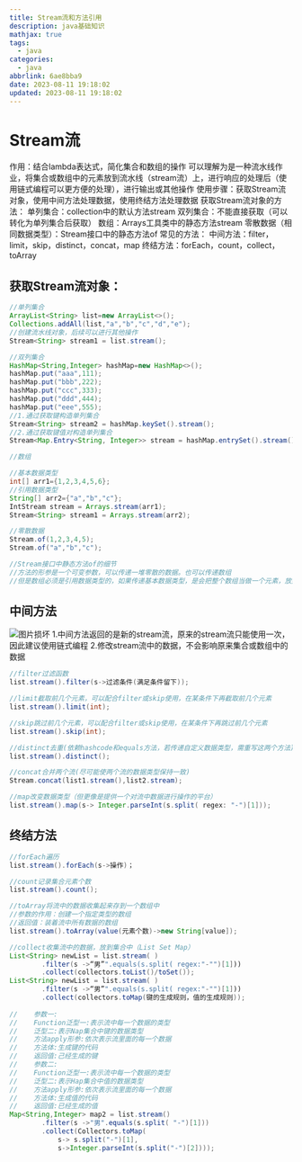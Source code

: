 ```yaml
---
title: Stream流和方法引用
description: java基础知识
mathjax: true
tags:
  - java
categories:
  - java
abbrlink: 6ae8bba9
date: 2023-08-11 19:18:02
updated: 2023-08-11 19:18:02
---
```

# Stream流
作用：结合lambda表达式，简化集合和数组的操作
可以理解为是一种流水线作业，将集合或数组中的元素放到流水线（stream流）上，进行响应的处理后（使用链式编程可以更方便的处理），进行输出或其他操作
使用步骤：获取Stream流对象，使用中间方法处理数据，使用终结方法处理数据
获取Stream流对象的方法：
单列集合：collection中的默认方法stream
双列集合：不能直接获取（可以转化为单列集合后获取）
数组：Arrays工具类中的静态方法stream
零散数据（相同数据类型）：Stream接口中的静态方法of
常见的方法：
中间方法：filter，limit，skip，distinct，concat，map
终结方法：forEach，count，collect，toArray

## 获取Stream流对象：
```java
//单列集合
ArrayList<String> list=new ArrayList<>();  
Collections.addAll(list,"a","b","c","d","e");  
//创建流水线对象，后续可以进行其他操作
Stream<String> stream1 = list.stream();

//双列集合
HashMap<String,Integer> hashMap=new HashMap<>();  
hashMap.put("aaa",111);  
hashMap.put("bbb",222);  
hashMap.put("ccc",333);  
hashMap.put("ddd",444);  
hashMap.put("eee",555);
//1.通过获取键构造单列集合
Stream<String> stream2 = hashMap.keySet().stream();
//2.通过获取键值对构造单列集合
Stream<Map.Entry<String, Integer>> stream = hashMap.entrySet().stream();

//数组

//基本数据类型
int[] arr1={1,2,3,4,5,6};
//引用数据类型
String[] arr2={"a","b","c"};  
IntStream stream = Arrays.stream(arr1);  
Stream<String> stream1 = Arrays.stream(arr2);

//零散数据
Stream.of(1,2,3,4,5);
Stream.of("a","b","c");

//Stream接口中静态方法of的细节
//方法的形参是一个可变参数，可以传递一堆零散的数据。也可以传递数组
//但是数组必须是引用数据类型的，如果传递基本数据类型，是会把整个数组当做一个元素，放到Stream当中。
```
## 中间方法
<img src="/post-img/Pasted image 20230713163230.png" alt="图片损坏" style="zoom:100%;" />
1.中间方法返回的是新的stream流，原来的stream流只能使用一次，因此建议使用链式编程
2.修改stream流中的数据，不会影响原来集合或数组中的数据

```java
//filter过滤函数
list.stream().filter(s->过滤条件(满足条件留下));

//limit截取前几个元素，可以配合filter或skip使用，在某条件下再截取前几个元素
list.stream().limit(int);

//skip跳过前几个元素，可以配合filter或skip使用，在某条件下再跳过前几个元素
list.stream().skip(int);

//distinct去重(依赖hashcode和equals方法，若传递自定义数据类型，需重写这两个方法)
list.stream().distinct();

//concat合并两个流(尽可能使两个流的数据类型保持一致)
Stream.concat(list1.stream(),list2.stream);

//map改变数据类型（但更像是提供一个对流中数据进行操作的平台）
list.stream().map(s-> Integer.parseInt(s.split( regex: "-")[1]));

```
## 终结方法

```java
//forEach遍历
list.stream().forEach(s->操作)；

//count记录集合元素个数
list.stream().count();

//toArray将流中的数据收集起来存到一个数组中
//参数的作用：创建一个指定类型的数组
//返回值：装着流中所有数据的数组
list.stream().toArray(value(元素个数)->new String[value]);

//collect收集流中的数据，放到集合中（List Set Map）
List<String> newList = list.stream( )
		.filter(s ->“男”".equals(s.split( regex:"-"")[1]))
		.collect(collectors.toList()/toSet());
List<String> newList = list.stream( )
		.filter(s ->“男”".equals(s.split( regex:"-"")[1]))
		.collect(collectors.toMap(键的生成规则，值的生成规则));
  
//    参数一:  
//    Function泛型一:表示流中每一个数据的类型  
//    泛型二:表示Nap集合中键的数据类型  
//    方法apply形参:依次表示流里面的每一个数据  
//    方法体:生成键的代码  
//    返回值:己经生成的键  
//    参数二:  
//    Function泛型一:表示流中每一个数据的类型  
//    泛型二:表示Hap集合中值的数据类型  
//    方法apply形参:依次表示流里面的每一个数据  
//    方法体:生成值的代码  
//    返回值:已经生成的值
Map<String,Integer> map2 = list.stream()  
        .filter(s ->"男".equals(s.split( "-")[1]))  
        .collect(Collectors.toMap(  
	        s-> s.split("-")[1],  
	        s->Integer.parseInt(s.split("-")[2])));
	
```